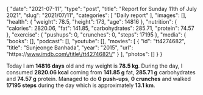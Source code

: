 {
    "date": "2021-07-11",
    "type": "post",
    "title": "Report for Sunday 11th of July 2021",
    "slug": "2021\/07\/11",
    "categories": [
        "Daily report"
    ],
    "images": [],
    "health": {
        "weight": 78.5,
        "height": 173,
        "age": 14816
    },
    "nutrition": {
        "calories": 2820.06,
        "fat": 141.85,
        "carbohydrates": 285.71,
        "protein": 74.57
    },
    "exercise": {
        "pushups": 0,
        "crunches": 0,
        "steps": 17195
    },
    "media": {
        "books": [],
        "podcast": [],
        "youtube": [],
        "movies": [
            {
                "id": "tt4274682",
                "title": "Sunjeonge Banhada",
                "year": "2015",
                "url": "https:\/\/www.imdb.com\/title\/tt4274682\/"
            }
        ],
        "photos": []
    }
}

Today I am <strong>14816 days</strong> old and my weight is <strong>78.5 kg</strong>. During the day, I consumed <strong>2820.06 kcal</strong> coming from <strong>141.85 g</strong> fat, <strong>285.71 g</strong> carbohydrates and <strong>74.57 g</strong> protein. Managed to do <strong>0 push-ups</strong>, <strong>0 crunches</strong> and walked <strong>17195 steps</strong> during the day which is approximately <strong>13.1 km</strong>.
